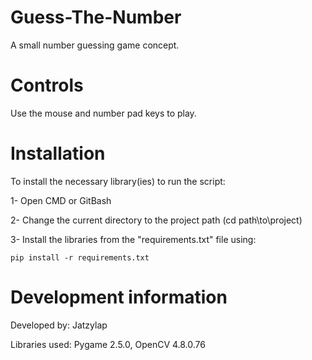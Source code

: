 # Guess-The-Number
A small number guessing game concept.

# Controls
Use the mouse and number pad keys to play.

# Installation
To install the necessary library(ies) to run the script:

1- Open CMD or GitBash

2- Change the current directory to the project path (cd path\to\project)

3- Install the libraries from the "requirements.txt" file using:
  ```
  pip install -r requirements.txt
  ```

# Development information
Developed by: Jatzylap

Libraries used: Pygame 2.5.0, OpenCV 4.8.0.76
